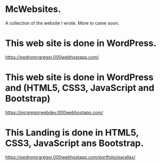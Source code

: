 # McWebsites.
A collection of the website I wrote. 
More to came soon.

# This web site is done in WordPress.
https://pedromcgregor.000webhostapp.com/

# This web site is done in WordPress and (HTML5, CSS3, JavaScript and Bootstrap)
https://mcgregorwebdev.000webhostapp.com/

# This Landing is done in HTML5, CSS3, JavaScript ans Bootstrap.
https://pedromcgregor.000webhostapp.com/portfolio/parallax/
